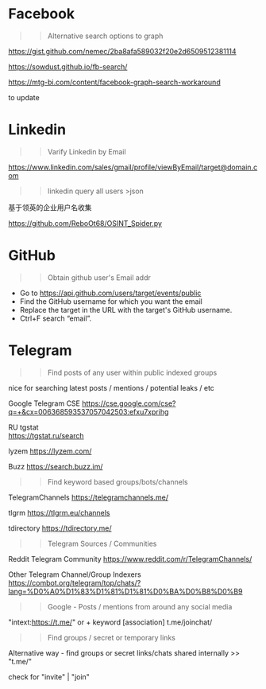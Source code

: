 # Facebook 

>> Alternative search options to graph 

https://gist.github.com/nemec/2ba8afa589032f20e2d6509512381114 

https://sowdust.github.io/fb-search/ 

https://mtg-bi.com/content/facebook-graph-search-workaround 

to update 



# Linkedin
>> Varify Linkedin by Email 

https://www.linkedin.com/sales/gmail/profile/viewByEmail/target@domain.com

>> linkedin query all users >json 

基于领英的企业用户名收集

https://github.com/ReboOt68/OSINT_Spider.py 


# GitHub 

>> Obtain github user's Email addr 

 * Go to
 https://api.github.com/users/target/events/public
 * Find the GitHub username for which you want the email
 * Replace the target in the URL with the target's GitHub username.
 * Ctrl+F search “email”.


# Telegram

>> Find posts of any user within public indexed groups 

nice for searching latest posts / mentions / potential leaks / etc 

Google Telegram CSE 
https://cse.google.com/cse?q=+&cx=006368593537057042503:efxu7xprihg 

RU tgstat   
https://tgstat.ru/search 

lyzem
https://lyzem.com/

Buzz
https://search.buzz.im/ 


>> Find keyword based groups/bots/channels 

TelegramChannels 
https://telegramchannels.me/ 

tlgrm
https://tlgrm.eu/channels

tdirectory
https://tdirectory.me/

>> Telegram Sources / Communities 

Reddit Telegram Community 
https://www.reddit.com/r/TelegramChannels/ 

Other Telegram Channel/Group Indexers 
https://combot.org/telegram/top/chats/?lang=%D0%A0%D1%83%D1%81%D1%81%D0%BA%D0%B8%D0%B9 


>> Google - Posts / mentions from around any social media 

"intext:https://t.me/" or + keyword [association]  t.me/joinchat/ 


>> Find groups / secret or temporary links 

Alternative way - find groups or secret links/chats shared internally >> "t.me/" 

check for "invite" | "join" 

